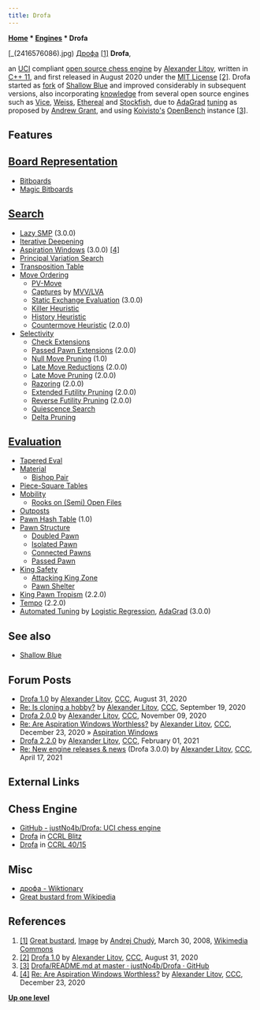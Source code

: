 ```yaml
---
title: Drofa
---
```

**[Home](Home "Home") * [Engines](Engines "Engines") * Drofa**

\[\_(2416576086).jpg) [Дрофа](https://ru.wikipedia.org/wiki/%D0%94%D1%80%D0%BE%D1%84%D0%B0) <a id="cite-note-1" href="#cite-ref-1">[1]</a>
**Drofa**,

an [UCI](UCI "UCI") compliant [open source chess engine](Category:Open_Source "Category:Open Source") by [Alexander Litov](Alexander_Litov "Alexander Litov"), written in [C++ 11](Cpp "Cpp"), and first released in August 2020 under the [MIT License](Massachusetts_Institute_of_Technology#License "Massachusetts Institute of Technology") <a id="cite-note-2" href="#cite-ref-2">[2]</a>.
Drofa started as [fork](<https://en.wikipedia.org/wiki/Fork_(software_development)>) of [Shallow Blue](Shallow_Blue "Shallow Blue") and improved considerably in subsequent versions, also incorporating [knowledge](Knowledge "Knowledge") from several open source engines such as [Vice](Vice "Vice"), [Weiss](Weiss "Weiss"), [Ethereal](Ethereal "Ethereal") and [Stockfish](Stockfish "Stockfish"),
due to [AdaGrad](https://en.wikipedia.org/wiki/Stochastic_gradient_descent#AdaGrad) [tuning](Automated_Tuning "Automated Tuning") as proposed by [Andrew Grant](Andrew_Grant "Andrew Grant"), and using [Koivisto's](Koivisto "Koivisto") [OpenBench](OpenBench "OpenBench") instance <a id="cite-note-3" href="#cite-ref-3">[3]</a>.

## Features

## [Board Representation](Board_Representation "Board Representation")

- [Bitboards](Bitboards "Bitboards")
- [Magic Bitboards](Magic_Bitboards "Magic Bitboards")

## [Search](Search "Search")

- [Lazy SMP](Lazy_SMP "Lazy SMP") (3.0.0)
- [Iterative Deepening](Iterative_Deepening "Iterative Deepening")
- [Aspiration Windows](Aspiration_Windows "Aspiration Windows") (3.0.0) <a id="cite-note-4" href="#cite-ref-4">[4]</a>
- [Principal Variation Search](Principal_Variation_Search "Principal Variation Search")
- [Transposition Table](Transposition_Table "Transposition Table")
- [Move Ordering](Move_Ordering "Move Ordering")
  - [PV-Move](PV-Move "PV-Move")
  - [Captures](Captures "Captures") by [MVV/LVA](MVV-LVA "MVV-LVA")
  - [Static Exchange Evaluation](Static_Exchange_Evaluation "Static Exchange Evaluation") (3.0.0)
  - [Killer Heuristic](Killer_Heuristic "Killer Heuristic")
  - [History Heuristic](History_Heuristic "History Heuristic")
  - [Countermove Heuristic](Countermove_Heuristic "Countermove Heuristic") (2.0.0)
- [Selectivity](Selectivity "Selectivity")
  - [Check Extensions](Check_Extensions "Check Extensions")
  - [Passed Pawn Extensions](Passed_Pawn_Extensions "Passed Pawn Extensions") (2.0.0)
  - [Null Move Pruning](Null_Move_Pruning "Null Move Pruning") (1.0)
  - [Late Move Reductions](Late_Move_Reductions "Late Move Reductions") (2.0.0)
  - [Late Move Pruning](Futility_Pruning#MoveCountBasedPruning "Futility Pruning") (2.0.0)
  - [Razoring](Razoring "Razoring") (2.0.0)
  - [Extended Futility Pruning](Futility_Pruning#Extendedfutilitypruning "Futility Pruning") (2.0.0)
  - [Reverse Futility Pruning](Reverse_Futility_Pruning "Reverse Futility Pruning") (2.0.0)
  - [Quiescence Search](Quiescence_Search "Quiescence Search")
  - [Delta Pruning](Delta_Pruning "Delta Pruning")

## [Evaluation](Evaluation "Evaluation")

- [Tapered Eval](Tapered_Eval "Tapered Eval")
- [Material](Material "Material")
  - [Bishop Pair](Bishop_Pair "Bishop Pair")
- [Piece-Square Tables](Piece-Square_Tables "Piece-Square Tables")
- [Mobility](Mobility "Mobility")
  - [Rooks on (Semi) Open Files](Rook_on_Open_File "Rook on Open File")
- [Outposts](Outposts "Outposts")
- [Pawn Hash Table](Pawn_Hash_Table "Pawn Hash Table") (1.0)
- [Pawn Structure](Pawn_Structure "Pawn Structure")
  - [Doubled Pawn](Doubled_Pawn "Doubled Pawn")
  - [Isolated Pawn](Isolated_Pawn "Isolated Pawn")
  - [Connected Pawns](Connected_Pawns "Connected Pawns")
  - [Passed Pawn](Passed_Pawn "Passed Pawn")
- [King Safety](King_Safety "King Safety")
  - [Attacking King Zone](King_Safety#Attacking "King Safety")
  - [Pawn Shelter](King_Safety#PawnShield "King Safety")
- [King Pawn Tropism](King_Pawn_Tropism "King Pawn Tropism") (2.2.0)
- [Tempo](Tempo "Tempo") (2.2.0)
- [Automated Tuning](Automated_Tuning "Automated Tuning") by [Logistic Regression](Automated_Tuning#LogisticRegression "Automated Tuning"), [AdaGrad](https://en.wikipedia.org/wiki/Stochastic_gradient_descent#AdaGrad) (3.0.0)

## See also

- [Shallow Blue](Shallow_Blue "Shallow Blue")

## Forum Posts

- [Drofa 1.0](http://www.talkchess.com/forum3/viewtopic.php?f=2&t=74950) by [Alexander Litov](Alexander_Litov "Alexander Litov"), [CCC](CCC "CCC"), August 31, 2020
- [Re: Is cloning a hobby?](http://www.talkchess.com/forum3/viewtopic.php?f=7&t=75040&start=69) by [Alexander Litov](Alexander_Litov "Alexander Litov"), [CCC](CCC "CCC"), September 19, 2020
- [Drofa 2.0.0](http://www.talkchess.com/forum3/viewtopic.php?f=2&t=75744) by [Alexander Litov](Alexander_Litov "Alexander Litov"), [CCC](CCC "CCC"), November 09, 2020
- [Re: Are Aspiration Windows Worthless?](http://www.talkchess.com/forum3/viewtopic.php?f=7&t=76115&start=12) by [Alexander Litov](Alexander_Litov "Alexander Litov"), [CCC](CCC "CCC"), December 23, 2020 » [Aspiration Windows](Aspiration_Windows "Aspiration Windows")
- [Drofa 2.2.0](http://www.talkchess.com/forum3/viewtopic.php?f=2&t=76209&start=69) by [Alexander Litov](Alexander_Litov "Alexander Litov"), [CCC](CCC "CCC"), February 01, 2021
- [Re: New engine releases & news](http://www.talkchess.com/forum3/viewtopic.php?f=2&t=76209&start=237) (Drofa 3.0.0) by [Alexander Litov](Alexander_Litov "Alexander Litov"), [CCC](CCC "CCC"), April 17, 2021

## External Links

## Chess Engine

- [GitHub - justNo4b/Drofa: UCI chess engine](https://github.com/justNo4b/Drofa)
- [Drofa](https://ccrl.chessdom.com/ccrl/404/cgi/compare_engines.cgi?family=Drofa&print=Rating+list&print=Results+table&print=LOS+table&print=Ponder+hit+table&print=Eval+difference+table&print=Comopp+gamenum+table&print=Overlap+table&print=Score+with+common+opponents) in [CCRL Blitz](CCRL "CCRL")
- [Drofa](http://ccrl.chessdom.com/ccrl/4040/cgi/compare_engines.cgi?family=Drofa&print=Rating+list&print=Results+table&print=LOS+table&print=Ponder+hit+table&print=Eval+difference+table&print=Comopp+gamenum+table&print=Overlap+table&print=Score+with+common+opponents) in [CCRL 40/15](CCRL "CCRL")

## Misc

- [дрофа - Wiktionary](https://en.wiktionary.org/wiki/%D0%B4%D1%80%D0%BE%D1%84%D0%B0)
- [Great bustard from Wikipedia](https://en.wikipedia.org/wiki/Great_bustard)

## References

1. <a id="cite-ref-1" href="#cite-note-1">[1]</a> [Great bustard](https://en.wikipedia.org/wiki/Great_bustard), [Image](https://www.flickr.com/photos/andrej_chudy/2416576086/) by [Andrej Chudý](https://www.flickr.com/people/76362620@N00), March 30, 2008, [Wikimedia Commons](https://en.wikipedia.org/wiki/Wikimedia_Commons)
1. <a id="cite-ref-2" href="#cite-note-2">[2]</a> [Drofa 1.0](http://www.talkchess.com/forum3/viewtopic.php?f=2&t=74950) by [Alexander Litov](Alexander_Litov "Alexander Litov"), [CCC](CCC "CCC"), August 31, 2020
1. <a id="cite-ref-3" href="#cite-note-3">[3]</a> [Drofa/README.md at master · justNo4b/Drofa · GitHub](https://github.com/justNo4b/Drofa/blob/master/README.md)
1. <a id="cite-ref-4" href="#cite-note-4">[4]</a> [Re: Are Aspiration Windows Worthless?](http://www.talkchess.com/forum3/viewtopic.php?f=7&t=76115&start=12) by [Alexander Litov](Alexander_Litov "Alexander Litov"), [CCC](CCC "CCC"), December 23, 2020

**[Up one level](Engines "Engines")**

